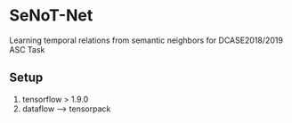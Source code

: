 # SeNoT-Net
Learning temporal relations from semantic neighbors for DCASE2018/2019 ASC Task
## Setup
1. tensorflow > 1.9.0
2. dataflow --> tensorpack
